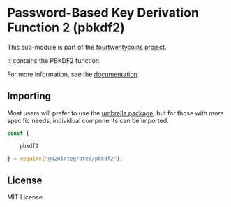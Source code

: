 Password-Based Key Derivation Function 2 (pbkdf2)
=================================================

This sub-module is part of the [fourtwentycoins project](https://github.com/420integrated/fourtwentycoins.js).

It contains the PBKDF2 function.

For more information, see the [documentation](https://420integrated.com/wiki/v5/api/utils/).

Importing
---------

Most users will prefer to use the [umbrella package](https://www.npmjs.com/package/fourtwentycoins ),
but for those with more specific needs, individual components can be imported.

```javascript
const {

    pbkdf2

} = require("@420integrated/pbkdf2");
```


License
-------

MIT License

